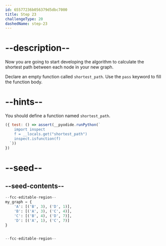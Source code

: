 ```yaml
---
id: 65577236b056379d5dbc7000
title: Step 23
challengeType: 20
dashedName: step-23
---
```


# --description--

Now you are going to start developing the algorithm to calculate the shortest path between each node in your new graph.

Declare an empty function called `shortest_path`. Use the `pass` keyword to fill the function body. 

# --hints--

You should define a function named `shortest_path`.

```js
({ test: () => assert(__pyodide.runPython(`
    import inspect
    f = __locals.get("shortest_path")
    inspect.isfunction(f)
  `))
})
```

# --seed--

## --seed-contents--

```py
--fcc-editable-region--
my_graph = {
    'A': [('B', 3), ('D', 1)],
    'B': [('A', 3), ('C', 4)],
    'C': [('B', 4), ('D', 7)],
    'D': [('A', 1), ('C', 7)]
}


--fcc-editable-region--
```
